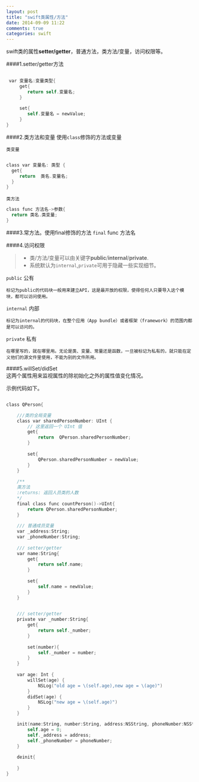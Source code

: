 ```yaml
---
layout: post
title: "swift类属性/方法"
date: 2014-09-09 11:22
comments: true
categories: swift
---
```


swift类的属性**setter/getter**，普通方法，类方法/变量，访问权限等。

<!--more-->
####1.setter/getter方法

``` objective-c
 
 var 变量名:变量类型{
     get{
        return self.变量名;
     }
        
     set{
        self.变量名 = newValue;
     }
}

```

####2.类方法和变量
使用`class`修饰的方法或变量

`类变量`

``` objective-c

class var 变量名: 类型 {
  get{
     return  类名.变量名;
  }
}

```

`类方法`

``` objective-c
class func 方法名->参数{
  return 类名.类变量;
}

```

####3.常方法。使用final修饰的方法
 `final` func 方法名
 
####4.访问权限

>  * 类/方法/变量可以由关键字**public**/**internal**/**private**.
>  * 系统默认为`internal`,`private`可用于隐藏一些实现细节。
    
`public` 公有
   
    标记为public的代码块一般用来建立API，这是最开放的权限，使得任何人只要导入这个模块，都可以访问使用。
    
`internal` 内部

    标记为internal的代码块，在整个应用（App bundle）或者框架（framework）的范围内都是可以访问的。

`private` 私有

    在哪里写的，就在哪里用。无论是类、变量、常量还是函数，一旦被标记为私有的，就只能在定义他们的源文件里使用，不能为别的文件所用。




 
  
####5.willSet/didSet   
这两个属性用来监视属性的除初始化之外的属性值变化情况。

示例代码如下。

``` objective-c

class QPerson{

    ///类的全局变量
    class var sharedPersonNumber: UInt {
        // 这里返回一个 UInt 值
        get{
            return  QPerson.sharedPersonNumber;
        }
        
        set{
            QPerson.sharedPersonNumber = newValue;
        }
    }
    
    /**
    类方法
    :returns: 返回人员类的人数
    */
    final class func countPerson()->UInt{
        return QPerson.sharedPersonNumber;
    }
    
    /// 普通成员变量
    var _address:String;
    var _phoneNumber:String;
    
    /// setter/getter
    var name:String{
        get{
            return self.name;
        }
        
        set{
            self.name = newValue;
        }
    }

    
    /// setter/getter
    private var _number:String{
        get{
            return self._number;
        }
        
        set(number){
            self._number = number;
        }
    }
    
    var age: Int {
        willSet(age) {
            NSLog("old age = \(self.age),new age = \(age)")
        }
        didSet(age) {
            NSLog("new age = \(self.age)")
        }
    }

    init(name:String, number:String, address:NSString, phoneNumber:NSString){
        self.age = 0;
        self._address = address;
        self._phoneNumber = phoneNumber;
    }
    
    deinit{
        
    }
}

```
